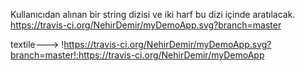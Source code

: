 Kullanıcıdan alınan bir string dizisi ve iki harf bu dizi içinde aratılacak.
https://travis-ci.org/NehirDemir/myDemoApp.svg?branch=master


textile--->  !https://travis-ci.org/NehirDemir/myDemoApp.svg?branch=master!:https://travis-ci.org/NehirDemir/myDemoApp
